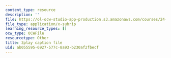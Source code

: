```yaml
---
content_type: resource
description: ''
file: https://ol-ocw-studio-app-production.s3.amazonaws.com/courses/24-908-creole-language-and-caribbean-identities-spring-2017/ab0555956927577c8a93b230af2fbecf_MT3LjjdODHA.vtt
file_type: application/x-subrip
learning_resource_types: []
ocw_type: OCWFile
resourcetype: Other
title: 3play caption file
uid: ab055595-6927-577c-8a93-b230af2fbecf
---
```

